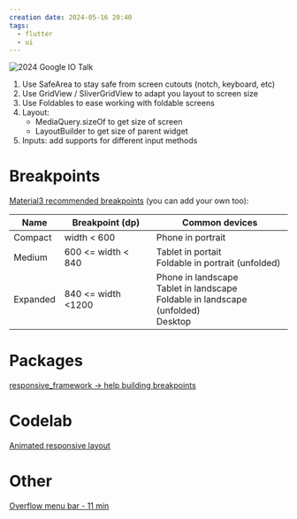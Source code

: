 ```yaml
---
creation date: 2024-05-16 20:40
tags:
  - flutter
  - ui
---
```

![2024 Google IO Talk](https://www.youtube.com/watch?v=LeKLGzpsz9I)

1. Use SafeArea to stay safe from screen cutouts (notch, keyboard, etc)
2. Use GridView / SliverGridView to adapt you layout to screen size
3. Use Foldables to ease working with foldable screens
4. Layout: 
	-  MediaQuery.sizeOf to get size of screen
	- LayoutBuilder to get size of parent widget
5. Inputs: add supports for different input methods

# Breakpoints
[Material3 recommended breakpoints](https://m3.material.io/foundations/layout/applying-layout/window-size-classes) (you can add your own too):

| Name     | Breakpoint (dp)    | Common devices                                                                                 |
| -------- | ------------------ | ---------------------------------------------------------------------------------------------- |
| Compact  | width < 600        | Phone in portrait                                                                              |
| Medium   | 600 <= width < 840 | Tablet in portait<br>Foldable in portrait (unfolded)                                           |
| Expanded | 840 <= width <1200 | Phone in landscape  <br>Tablet in landscape  <br>Foldable in landscape (unfolded)  <br>Desktop |

# Packages
[responsive_framework -> help building breakpoints](https://pub.dev/packages/responsive_framework)

# Codelab
[Animated responsive layout](https://codelabs.developers.google.com/codelabs/flutter-animated-responsive-layout#0)

# Other
[Overflow menu bar - 11 min](https://www.youtube.com/watch?v=mkxwAKJkc94&list=LL&index=2)
